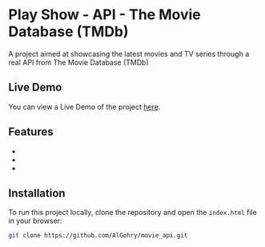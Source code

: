 # Play Show - API - The Movie Database (TMDb)
A project aimed at showcasing the latest movies and TV series through a real API from The Movie Database (TMDb)


## Live Demo

You can view a Live Demo of the project [here](https://algohry.github.io/movie_api/).


## Features

- 
- 
- 


## Installation

To run this project locally, clone the repository and open the `index.html` file in your browser:

```bash
git clone https://github.com/AlGohry/movie_api.git
